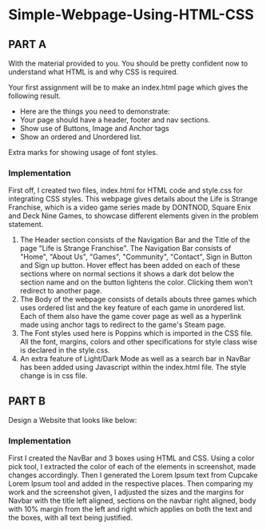# Simple-Webpage-Using-HTML-CSS

## PART A

With the material provided to you. You should be pretty confident now to understand what HTML is and why CSS is required.

Your first assignment will be to make an index.html page which gives the following result.

* Here are the things you need to demonstrate:
* Your page should have a header, footer and nav sections.
* Show use of Buttons, Image and Anchor tags
* Show an ordered and Unordered list.

Extra marks for showing usage of font styles.

### Implementation

First off, I created two files, index.html for HTML code and style.css for integrating CSS styles. This webpage gives details about the Life is Strange Franchise, which is a video game series made by DONTNOD, Square Enix and Deck Nine Games, to showcase different elements given in the problem statement.

1. The Header section consists of the Navigation Bar and the Title of the page "Life is Strange Franchise". The Navigation Bar consists of "Home", "About Us", "Games", "Community", "Contact", Sign in Button and Sign up button. Hover effect has been added on each of these sections where on normal sections it shows a dark dot below the section name and on the button lightens the color. Clicking them won't redirect to another page.
2. The Body of the webpage consists of details abouts three games which uses ordered list and the key feature of each game in unordered list. Each of them also have the game cover page as well as a hyperlink made using anchor tags to redirect to the game's Steam page.
3. The Font styles used here is Poppins which is imported in the CSS file. All the font, margins, colors and other specifications for style class wise is declared in the style.css.
4. An extra feature of Light/Dark Mode as well as a search bar in NavBar has been added using Javascript within the index.html file. The style change is in css file.


## PART B

Design a Website that looks like below:

### Implementation

First I created the NavBar and 3 boxes using HTML and CSS. Using a color pick tool, I extracted the color of each of the elements in screenshot, made changes accordingly. Then I generated the Lorem Ipsum text from Cupcake Lorem Ipsum tool and added in the respective places. Then comparing my work and the screenshot given, I adjusted the sizes and the margins for Navbar with the title left aligned, sections on the navbar right aligned, body with 10% margin from the left and right which applies on both the text and the boxes, with all text being justified.
